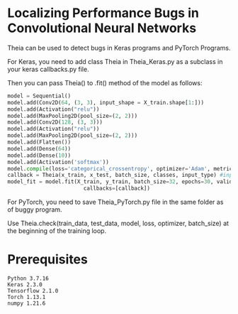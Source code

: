 # Localizing Performance Bugs in Convolutional Neural Networks

Theia can be used to detect bugs in Keras programs and PyTorch Programs.

For Keras, you need to add class Theia in Theia_Keras.py as a subclass in your keras callbacks.py file.

Then you can pass Theia() to .fit() method of the model as follows:

```python
model = Sequential()
model.add(Conv2D(64, (3, 3), input_shape = X_train.shape[1:]))
model.add(Activation("relu"))
model.add(MaxPooling2D(pool_size=(2, 2)))
model.add(Conv2D(128, (3, 3)))
model.add(Activation("relu"))
model.add(MaxPooling2D(pool_size=(2, 2)))
model.add(Flatten())
model.add(Dense(64))
model.add(Dense(10)) 
model.add(Activation('softmax'))
model.compile(loss='categorical_crossentropy', optimizer='Adam', metrics=['accuracy'])
callback = Theia(x_train, x_test, batch_size, classes, input_type) #input_type = 1 for data augmentation
model_fit = model.fit(X_train, y_train, batch_size=32, epochs=30, validation_split=0.1,
                        callbacks=[callback])
```

For PyTorch, you need to save Theia_PyTorch.py file in the same folder as of buggy program.

Use Theia.check(train_data, test_data, model, loss, optimizer, batch_size) at the beginning of the training loop.

# Prerequisites
```
Python 3.7.16
Keras 2.3.0
Tensorflow 2.1.0
Torch 1.13.1
numpy 1.21.6
```
